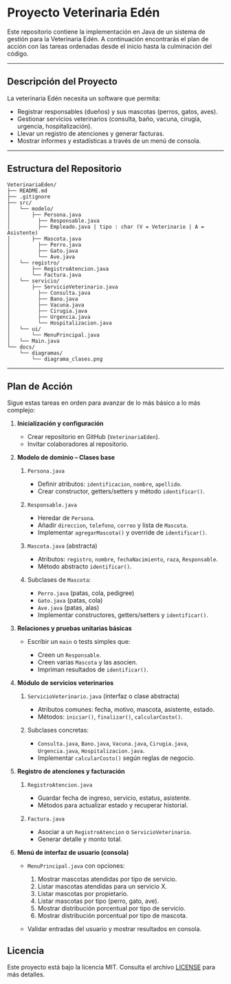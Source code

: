 # Proyecto Veterinaria Edén

Este repositorio contiene la implementación en Java de un sistema de gestión para la Veterinaria Edén. A continuación encontrarás el plan de acción con las tareas ordenadas desde el inicio hasta la culminación del código.

---


## Descripción del Proyecto

La veterinaria Edén necesita un software que permita:
- Registrar responsables (dueños) y sus mascotas (perros, gatos, aves).  
- Gestionar servicios veterinarios (consulta, baño, vacuna, cirugía, urgencia, hospitalización).  
- Llevar un registro de atenciones y generar facturas.  
- Mostrar informes y estadísticas a través de un menú de consola.

---

## Estructura del Repositorio

```plaintext
VeterinariaEden/
├── README.md
├── .gitignore
├── src/
│   └── modelo/
│       ├── Persona.java
│         ├── Responsable.java
│         ├── Empleado.java | tipo : char (V = Veterinario | A = Asistente)
│       ├── Mascota.java
│         ├── Perro.java
│         ├── Gato.java
│         └── Ave.java
│   └── registro/
│       ├── RegistroAtencion.java
│       └── Factura.java
│   └── servicio/
│       ├── ServicioVeterinario.java
│         ├── Consulta.java
│         ├── Bano.java
│         ├── Vacuna.java
│         ├── Cirugia.java
│         ├── Urgencia.java
│         └── Hospitalizacion.java
│   └── ui/
│       └── MenuPrincipal.java
│   └── Main.java
└── docs/
    └── diagramas/
        └── diagrama_clases.png
````

---

## Plan de Acción

Sigue estas tareas en orden para avanzar de lo más básico a lo más complejo:

1. **Inicialización y configuración**

   * Crear repositorio en GitHub (`VeterinariaEden`).
   * Invitar colaboradores al repositorio.

2. **Modelo de dominio – Clases base**

   1. `Persona.java`

      * Definir atributos: `identificacion`, `nombre`, `apellido`.
      * Crear constructor, getters/setters y método `identificar()`.
   2. `Responsable.java`

      * Heredar de `Persona`.
      * Añadir `direccion`, `telefono`, `correo` y lista de `Mascota`.
      * Implementar `agregarMascota()` y override de `identificar()`.
   3. `Mascota.java` (abstracta)

      * Atributos: `registro`, `nombre`, `fechaNacimiento`, `raza`, `Responsable`.
      * Método abstracto `identificar()`.
   4. Subclases de `Mascota`:

      * `Perro.java` (patas, cola, pedigree)
      * `Gato.java` (patas, cola)
      * `Ave.java` (patas, alas)
      * Implementar constructores, getters/setters y `identificar()`.

3. **Relaciones y pruebas unitarias básicas**

   * Escribir un `main` o tests simples que:

     * Creen un `Responsable`.
     * Creen varias `Mascota` y las asocien.
     * Impriman resultados de `identificar()`.

4. **Módulo de servicios veterinarios**

   1. `ServicioVeterinario.java` (interfaz o clase abstracta)

      * Atributos comunes: fecha, motivo, mascota, asistente, estado.
      * Métodos: `iniciar()`, `finalizar()`, `calcularCosto()`.
   2. Subclases concretas:

      * `Consulta.java`, `Bano.java`, `Vacuna.java`, `Cirugia.java`, `Urgencia.java`, `Hospitalizacion.java`.
      * Implementar `calcularCosto()` según reglas de negocio.

5. **Registro de atenciones y facturación**

   1. `RegistroAtencion.java`

      * Guardar fecha de ingreso, servicio, estatus, asistente.
      * Métodos para actualizar estado y recuperar historial.
   2. `Factura.java`

      * Asociar a un `RegistroAtencion` o `ServicioVeterinario`.
      * Generar detalle y monto total.

6. **Menú de interfaz de usuario (consola)**

   * `MenuPrincipal.java` con opciones:

     1. Mostrar mascotas atendidas por tipo de servicio.
     2. Listar mascotas atendidas para un servicio X.
     3. Listar mascotas por propietario.
     4. Listar mascotas por tipo (perro, gato, ave).
     5. Mostrar distribución porcentual por tipo de servicio.
     6. Mostrar distribución porcentual por tipo de mascota.
   * Validar entradas del usuario y mostrar resultados en consola.

## Licencia

Este proyecto está bajo la licencia MIT. Consulta el archivo [LICENSE](LICENSE) para más detalles.

```
```
